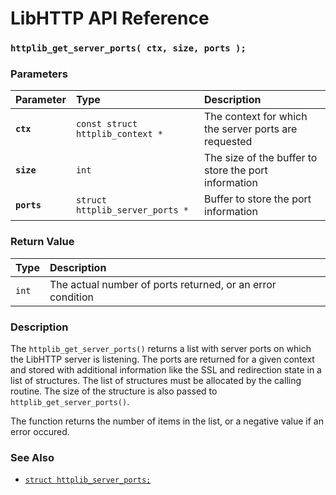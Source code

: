 # LibHTTP API Reference

### `httplib_get_server_ports( ctx, size, ports );`

### Parameters

| Parameter | Type | Description |
| :--- | :--- | :--- |
|**`ctx`**|`const struct httplib_context *`|The context for which the server ports are requested|
|**`size`**|`int`|The size of the buffer to store the port information|
|**`ports`**|`struct httplib_server_ports *`|Buffer to store the port information|

### Return Value

| Type | Description |
| :--- | :--- |
|`int`|The actual number of ports returned, or an error condition|

### Description

The `httplib_get_server_ports()` returns a list with server ports on which the LibHTTP server is listening. The ports are returned for a given context and stored with additional information like the SSL and redirection state in a list of structures. The list of structures must be allocated by the calling routine. The size of the structure is also passed to `httplib_get_server_ports()`.

The function returns the number of items in the list, or a negative value if an error occured.

### See Also

* [`struct httplib_server_ports;`](httplib_server_ports.md)
